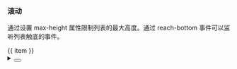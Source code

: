 ### 滚动

通过设置 <yc-tag>max-height</yc-tag> 属性限制列表的最大高度。通过 <yc-tag>reach-bottom </yc-tag>事件可以监听列表触底的事件。

<div class="cell-demo vp-raw">
  <yc-list
    :max-height="240"
    @reach-bottom="fetchData">
    <template #header> List title </template>
    <template #scroll-loading>
      <div v-if="bottom">No more data</div>
      <yc-spin v-else />
    </template>
    <yc-list-item v-for="item of data">{{ item }}</yc-list-item>
  </yc-list>
</div>

<script setup>
import { reactive, ref } from 'vue';
const current = ref(1);
const bottom = ref(false);
const data = reactive([]);
const fetchData = () => {
  console.log('reach bottom!');
  if (current.value <= 5) {
    setTimeout(() => {
      const index = data.length;
      data.push(
        `Beijing Bytedance Technology Co., Ltd. ${index + 1}`,
        `Bytedance Technology Co., Ltd. ${index + 2}`,
        `Beijing Toutiao Technology Co., Ltd. ${index + 3}`,
        `Beijing Volcengine Technology Co., Ltd. ${index + 4}`,
        `China Beijing Bytedance Technology Co., Ltd. ${index + 5}`
      );
      current.value += 1;
    }, 2000);
  } else {
    bottom.value = true;
  }
};
fetchData();
</script>

<details>
<summary>
 <button class="code-btn"  >
    <icon-code />
 </button>
</summary>

```vue
<template>
  <yc-list
    :max-height="240"
    @reach-bottom="fetchData"
    :scrollbar="scrollbar">
    <template #header> List title </template>
    <template #scroll-loading>
      <div v-if="bottom">No more data</div>
      <yc-spin v-else />
    </template>
    <yc-list-item v-for="item of data">{{ item }}</yc-list-item>
  </yc-list>
</template>

<script setup>
import { reactive, ref } from 'vue';
const current = ref(1);
const bottom = ref(false);
const data = reactive([]);
const fetchData = () => {
  console.log('reach bottom!');
  if (current.value <= 5) {
    setTimeout(() => {
      const index = data.length;
      data.push(
        `Beijing Bytedance Technology Co., Ltd. ${index + 1}`,
        `Bytedance Technology Co., Ltd. ${index + 2}`,
        `Beijing Toutiao Technology Co., Ltd. ${index + 3}`,
        `Beijing Volcengine Technology Co., Ltd. ${index + 4}`,
        `China Beijing Bytedance Technology Co., Ltd. ${index + 5}`
      );
      current.value += 1;
    }, 2000);
  } else {
    bottom.value = true;
  }
};
fetchData();
</script>
```

</details>
